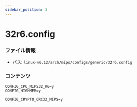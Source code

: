 ```yaml
---
sidebar_position: 3
---
```

# 32r6.config

### ファイル情報

- パス: `linux-v6.12/arch/mips/configs/generic/32r6.config`

### コンテンツ

```config
CONFIG_CPU_MIPS32_R6=y
CONFIG_HIGHMEM=y

CONFIG_CRYPTO_CRC32_MIPS=y

```
